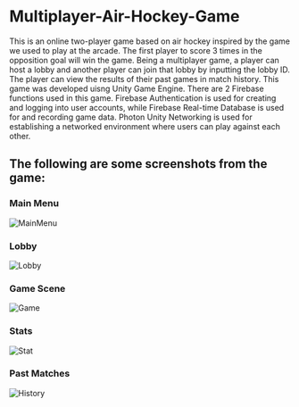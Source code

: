 # Multiplayer-Air-Hockey-Game
This is an online two-player game based on air hockey inspired by the game we used to play at the arcade. The first player to score 3 times in the opposition goal will win the game. Being a multiplayer game, a player can host a lobby and another player can join that lobby by inputting the lobby ID. The player can view the results of their past games in match history. 
This game was developed uisng Unity Game Engine. There are 2 Firebase functions used in this game. Firebase Authentication is used for creating and logging into user accounts, while Firebase Real-time Database is used for and recording game data. Photon Unity Networking is used for establishing a networked environment where users can play against each other.
## The following are some screenshots from the game:
### Main Menu
![MainMenu](https://github.com/thamyew/Multiplayer-Air-Hockey-Game/assets/103158458/4f613d17-b66a-4ac0-8478-5717adca8bee)
### Lobby
![Lobby](https://github.com/thamyew/Multiplayer-Air-Hockey-Game/assets/103158458/d701ca34-4669-4664-b308-a1eda3dea927)
### Game Scene
![Game](https://github.com/thamyew/Multiplayer-Air-Hockey-Game/assets/103158458/c6580017-7c01-4808-b4d1-b5c3b4dcea0c)
### Stats
![Stat](https://github.com/thamyew/Multiplayer-Air-Hockey-Game/assets/103158458/aa403820-b8c9-41c7-b310-a2b63e40de35)
### Past Matches
![History](https://github.com/thamyew/Multiplayer-Air-Hockey-Game/assets/103158458/a6c011d0-3e3a-4d85-8da5-29be387156bb)
